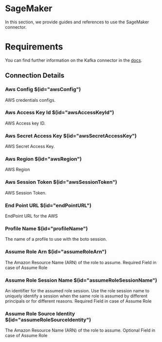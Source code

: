 # SageMaker

In this section, we provide guides and references to use the SageMaker connector.

# Requirements
<!-- to be updated -->
You can find further information on the Kafka connector in the [docs](https://docs.open-metadata.org/connectors/mlmodel/sagemaker).

## Connection Details

### Aws Config $(id="awsConfig")

AWS credentials configs.
<!-- awsConfig to be updated -->

### Aws Access Key Id $(id="awsAccessKeyId")

AWS Access key ID.
<!-- awsAccessKeyId to be updated -->

### Aws Secret Access Key $(id="awsSecretAccessKey")

AWS Secret Access Key.
<!-- awsSecretAccessKey to be updated -->

### Aws Region $(id="awsRegion")

AWS Region
<!-- awsRegion to be updated -->

### Aws Session Token $(id="awsSessionToken")

AWS Session Token.
<!-- awsSessionToken to be updated -->

### End Point URL $(id="endPointURL")

EndPoint URL for the AWS
<!-- endPointURL to be updated -->

### Profile Name $(id="profileName")

The name of a profile to use with the boto session.
<!-- profileName to be updated -->

### Assume Role Arn $(id="assumeRoleArn")

The Amazon Resource Name (ARN) of the role to assume. Required Field in case of Assume Role
<!-- assumeRoleArn to be updated -->

### Assume Role Session Name $(id="assumeRoleSessionName")

An identifier for the assumed role session. Use the role session name to uniquely identify a session when the same role is assumed by different principals or for different reasons. Required Field in case of Assume Role
<!-- assumeRoleSessionName to be updated -->

### Assume Role Source Identity $(id="assumeRoleSourceIdentity")

The Amazon Resource Name (ARN) of the role to assume. Optional Field in case of Assume Role
<!-- assumeRoleSourceIdentity to be updated -->


